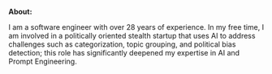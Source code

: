 **About:**

I am a software engineer with over 28 years of experience. In my free time, I am involved in a politically oriented stealth startup that uses AI to address challenges such as categorization, topic grouping, and political bias detection; this role has significantly deepened my expertise in AI and Prompt Engineering.


